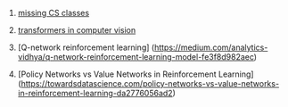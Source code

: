 1. [missing CS classes](https://missing.csail.mit.edu/)

2. [transformers in computer vision](https://www.louisbouchard.ai/will-transformers-replace-cnns-for-vision/)

3. [Q-network reinforcement learning] (https://medium.com/analytics-vidhya/q-network-reinforcement-learning-model-fe3f8d982aec)

4. [Policy Networks vs Value Networks in Reinforcement Learning] (https://towardsdatascience.com/policy-networks-vs-value-networks-in-reinforcement-learning-da2776056ad2)
